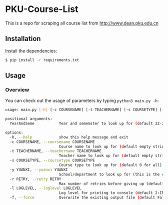 # PKU-Course-List

This is a repo for scraping all course list from http://www.dean.pku.edu.cn

## Installation

Install the dependencies:

```sh
$ pip install -r requirements.txt
```

## Usage

### Overview

You can check out the usage of parameters by typing `python3 main.py -h`:

```sh
usage: main.py [-h] [-c COURSENAME] [-t TEACHERNAME] [-s COURSETYPE] [-y YUANXI] [-r RETRY] [-l LOGLEVEL] [-f] YearAndSeme

positional arguments:
  YearAndSeme           Year and sememster to look up for (default 22-23-1 stands for the first sememster in year 2022-2023)

options:
  -h, --help            show this help message and exit
  -c COURSENAME, --coursename COURSENAME
                        Course name to look up for (default empty string for all)
  -t TEACHERNAME, --teachername TEACHERNAME
                        Teacher name to look up for (default empty string for all)
  -s COURSETYPE, --coursetype COURSETYPE
                        Course type to look up for (default 0 for all)
  -y YUANXI, --yuanxi YUANXI
                        School/department to look up for (this is the code for school/department, default 0 for all)
  -r RETRY, --retry RETRY
                        Max number of retries before giving up (default 3)
  -l LOGLEVEL, --loglevel LOGLEVEL
                        Log level for printing to console (default 2:INFO)
  -f, --force           Overwrite the existing output file (default False)
```

